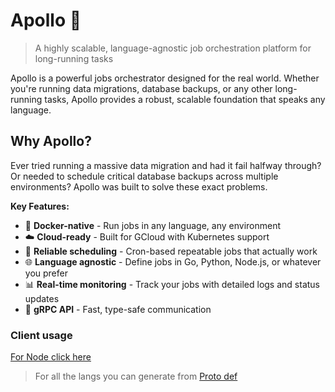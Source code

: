 # Apollo 🚀

> A highly scalable, language-agnostic job orchestration platform for long-running tasks

Apollo is a powerful jobs orchestrator designed for the real world. Whether you're running data migrations, database backups, or any other long-running tasks, Apollo provides a robust, scalable foundation that speaks any language.

## Why Apollo?

Ever tried running a massive data migration and had it fail halfway through? Or needed to schedule critical database backups across multiple environments? Apollo was built to solve these exact problems.

**Key Features:**
- 🐳 **Docker-native** - Run jobs in any language, any environment
- ☁️ **Cloud-ready** - Built for GCloud with Kubernetes support
- 🔄 **Reliable scheduling** - Cron-based repeatable jobs that actually work
- 🌐 **Language agnostic** - Define jobs in Go, Python, Node.js, or whatever you prefer
- 📊 **Real-time monitoring** - Track your jobs with detailed logs and status updates
- 🔧 **gRPC API** - Fast, type-safe communication

### Client usage

[For Node click here](/proto/generated/node/proto/README.md)

> For all the langs you can generate from [Proto def](/proto/jobs.proto)